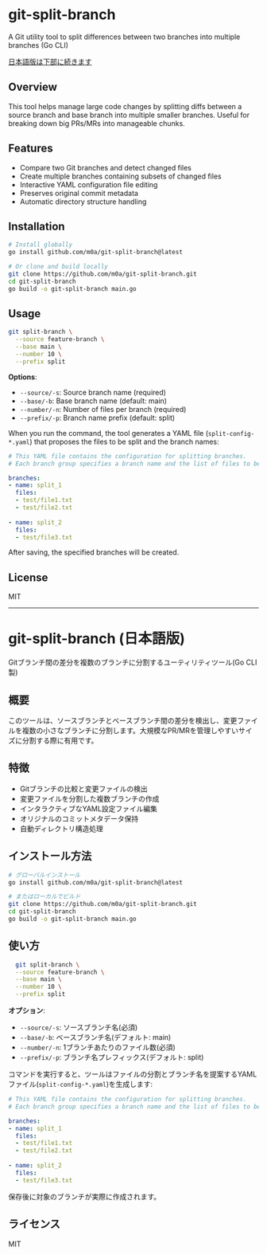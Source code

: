 # git-split-branch

A Git utility tool to split differences between two branches into multiple branches (Go CLI)

[日本語版は下部に続きます](#git-split-branch-日本語版)

## Overview
This tool helps manage large code changes by splitting diffs between a source branch and base branch into multiple smaller branches. Useful for breaking down big PRs/MRs into manageable chunks.

## Features
- Compare two Git branches and detect changed files
- Create multiple branches containing subsets of changed files
- Interactive YAML configuration file editing
- Preserves original commit metadata
- Automatic directory structure handling

## Installation
```bash
# Install globally
go install github.com/m0a/git-split-branch@latest

# Or clone and build locally
git clone https://github.com/m0a/git-split-branch.git
cd git-split-branch
go build -o git-split-branch main.go
```

## Usage
```bash
git split-branch \
  --source feature-branch \
  --base main \
  --number 10 \
  --prefix split
```

**Options**:
- `--source/-s`: Source branch name (required)
- `--base/-b`: Base branch name (default: main)
- `--number/-n`: Number of files per branch (required)
- `--prefix/-p`: Branch name prefix (default: split)


When you run the command, the tool generates a YAML file (`split-config-*.yaml`) that proposes the files to be split and the branch names:
```yaml
# This YAML file contains the configuration for splitting branches.
# Each branch group specifies a branch name and the list of files to be included in that branch.

branches:
- name: split_1
  files:
  - test/file1.txt
  - test/file2.txt
  
- name: split_2
  files:
  - test/file3.txt

```

After saving, the specified branches will be created.


## License
MIT

---

# git-split-branch (日本語版)

Gitブランチ間の差分を複数のブランチに分割するユーティリティツール(Go CLI製)

## 概要
このツールは、ソースブランチとベースブランチ間の差分を検出し、変更ファイルを複数の小さなブランチに分割します。大規模なPR/MRを管理しやすいサイズに分割する際に有用です。

## 特徴
- Gitブランチの比較と変更ファイルの検出
- 変更ファイルを分割した複数ブランチの作成
- インタラクティブなYAML設定ファイル編集
- オリジナルのコミットメタデータ保持
- 自動ディレクトリ構造処理

## インストール方法
```bash
# グローバルインストール
go install github.com/m0a/git-split-branch@latest

# またはローカルでビルド
git clone https://github.com/m0a/git-split-branch.git
cd git-split-branch
go build -o git-split-branch main.go
```

## 使い方
```bash
  git split-branch \
  --source feature-branch \
  --base main \
  --number 10 \
  --prefix split
```

**オプション**:
- `--source/-s`: ソースブランチ名(必須)
- `--base/-b`: ベースブランチ名(デフォルト: main)
- `--number/-n`: 1ブランチあたりのファイル数(必須)
- `--prefix/-p`: ブランチ名プレフィックス(デフォルト: split)


コマンドを実行すると、ツールはファイルの分割とブランチ名を提案するYAMLファイル(`split-config-*.yaml`)を生成します:

```yaml
# This YAML file contains the configuration for splitting branches.
# Each branch group specifies a branch name and the list of files to be included in that branch.

branches:
- name: split_1
  files:
  - test/file1.txt
  - test/file2.txt
  
- name: split_2
  files:
  - test/file3.txt

```

保存後に対象のブランチが実際に作成されます。


## ライセンス
MIT